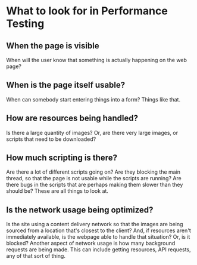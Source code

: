 # What to look for in Performance Testing

## When the page is visible
When will the user know that something is actually happening on the web page?

## When is the page itself usable?
When can somebody start entering things into a form? Things like that.

## How are resources being handled?
Is there a large quantity of images? Or, are there very large images, or scripts that need to be downloaded?

## How much scripting is there?
Are there a lot of different scripts going on? Are they blocking the main thread, so that the page is not usable while the scripts are running? Are there bugs in the scripts that are perhaps making them slower than they should be? These are all things to look at.

## Is the network usage being optimized?
Is the site using a content delivery network so that the images are being sourced from a location that's closest to the client? And, if resources aren't immediately available, is the webpage able to handle that situation? Or, is it blocked? Another aspect of network usage is how many background requests are being made. This can include getting resources, API requests, any of that sort of thing.


